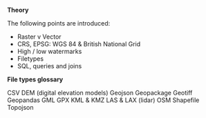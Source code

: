 **Theory**

The following points are introduced:

- Raster v Vector
- CRS, EPSG: WGS 84 & British National Grid
- High / low watermarks
- Filetypes
- SQL, queries and joins

**File types glossary**

CSV
DEM (digital elevation models)
Geojson
Geopackage
Geotiff
Geopandas
GML
GPX
KML & KMZ
LAS & LAX (lidar)
OSM
Shapefile
Topojson
